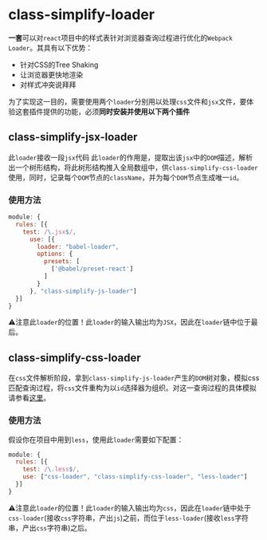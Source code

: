 # class-simplify-loader

**一套**可以对`react`项目中的样式表针对浏览器查询过程进行优化的`Webpack Loader`。其具有以下优势：

* 针对CSS的Tree Shaking
* 让浏览器更快地渲染
* 对样式冲突说拜拜

为了实现这一目的，需要使用两个`loader`分别用以处理`css`文件和`jsx`文件，要体验这套插件提供的功能，必须**同时安装并使用以下两个插件**

## class-simplify-jsx-loader
此`loader`接收一段`jsx`代码
此`loader`的作用是，提取出该`jsx`中的`DOM`描述，解析出一个树形结构，将此树形结构推入全局数组中，供`class-simplify-css-loader`使用，同时，记录每个`DOM`节点的`className`，并为每个`DOM`节点生成唯一`id`。

### 使用方法
```js
module: {
  rules: [{
    test: /\.jsx$/,
      use: [{
        loader: "babel-loader",
        options: {
          presets: [
            ['@babel/preset-react']
          ]
        }
      }, "class-simplify-js-loader"]
  }]
}
```
⚠注意此`loader`的位置！此`loader`的输入输出均为`JSX`，因此在`loader`链中位于最后。


## class-simplify-css-loader
在`css`文件解析阶段，拿到`class-simplify-js-loader`产生的`DOM`树对象，模拟css匹配查询过程，将`css`文件重构为以`id`选择器为组织。对这一查询过程的具体模拟请参看[这里](https://github.com/YaHu-Lee/CSS-simplify)。

### 使用方法
假设你在项目中用到`less`，使用此`loader`需要如下配置：
```js
module: {
  rules: [{
    test: /\.less$/,
    use: ["css-loader", "class-simplify-css-loader", "less-loader"]
  }]
}
```
⚠注意此`loader`的位置！此`loader`的输入输出均为`css`，因此在`loader`链中处于`css-loader`(接收`css`字符串，产出`js`)之前，而位于`less-loader`(接收`less`字符串，产出`css`字符串)之后。